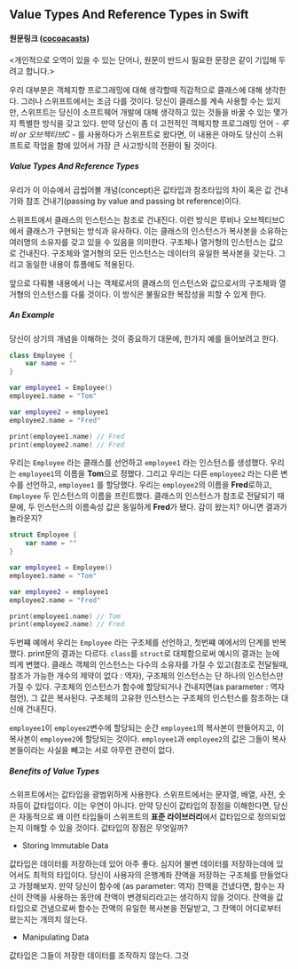 ## Value Types And Reference Types in Swift

#### 원문링크 ([cocoacasts](https://cocoacasts.com/value-types-and-reference-types-in-swift))

<개인적으로 오역이 있을 수 있는 단어나, 원문이 반드시 필요한 문장은 같이 기입해 두려고 합니다.>



우리 대부분은 객체지향 프로그래밍에 대해 생각할때 직감적으로 클래스에 대해 생각한다. 그러나 스위프트에서는 조금 다를 것이다. 당신이 클래스를 계속 사용할 수는 있지만, 스위프트는 당신이 소프트웨어 개발에 대해 생각하고 있는 것들을 바꿀 수 있는 몇가지 특별한 방식을 갖고 있다. 만약 당신이 좀 더 고전적인 객체지향 프로그래밍 언어 - *루비 or 오브젝티브C* - 를 사용하다가 스위프트로 왔다면, 이 내용은 아마도 당신이 스위프트로 작업을 함에 있어서 가장 큰 사고방식의 전환이 될 것이다.



##### Value Types And Reference Types

우리가 이 이슈에서 곱씹어볼 개념(concept)은 값타입과 참조타입의 차이 혹은 값 건내기와 참조 건내기(passing by value and passing bt reference)이다.



스위프트에서 클래스의 인스턴스는 참조로 건내진다. 이런 방식은 루비나 오브젝티브C에서 클래스가 구현되는 방식과 유사하다. 이는 클래스의 인스턴스가 복사본을 소유하는 여러명의 소유자를 갖고 있을 수 있음을 의미한다. 구조체나 열거형의 인스턴스는 값으로 건내진다. 구조체와 열거형의 모든 인스턴스는  데이터의 유일한 복사본을 갖는다. 그리고 동일한 내용이 튜플에도 적용된다.



앞으로 다뤄볼 내용에서 나는 객체로서의 클래스의 인스턴스와 값으로서의 구조체와 열거형의 인스턴스를 다룰 것이다. 이 방식은 불필요한 복잡성을 피할 수 있게 한다.



##### An Example

당신이 상기의 개념을 이해하는 것이 중요하기 대문에, 한가지 예를 들어보려고 한다.

```swift
class Employee {
    var name = ""
}

var employee1 = Employee()
employee1.name = "Tom"

var employee2 = employee1
employee2.name = "Fred"

print(employee1.name) // Fred
print(employee2.name) // Fred
```

우리는 `Employee` 라는 클래스를 선언하고 `employee1` 라는 인스턴스를 생성했다. 우리는 `employee1`의 이름을 **Tom**으로 정했다. 그리고 우리는 다른 `employee2` 라는 다른 변수를 선언하고, `employee1` 를 할당했다. 우리는 `employee2`의 이름을 **Fred**로하고, `Employee` 두 인스턴스의 이름을 프린트했다. 클래스의 인스턴스가 참조로 전달되기 때문에, 두 인스턴스의 이름속성 값은 동일하게 **Fred**가 됐다. 감이 왔는지? 아니면 결과가 놀라운지?

```swift
struct Employee {
    var name = ""
}

var employee1 = Employee()
employee1.name = "Tom"

var employee2 = employee1
employee2.name = "Fred"

print(employee1.name) // Tom
print(employee2.name) // Fred
```

두번쨰 예에서 우리는 `Employee` 라는 구조체를 선언하고, 첫번쨰 예에서의 단계를 반복했다. print문의 결과는 다르다. `class`를 `struct`로 대체함으로써 예시의 결과는 눈에 띄게 변했다. 클래스 객체의 인스턴스는 다수의 소유자를 가질 수 있고(참조로 전달될때, 참조가 가능한 개수의 제약이 없다 : 역자), 구조체의 인스턴스는 단 하나의 인스턴스만 가질 수 있다. 구조체의 인스턴스가 함수에 할당되거나 건내지면(as parameter : 역자첨언), 그 값은 복사된다. 구조체의 고유한 인스턴스는 구조체의 인스턴스를 참조하는 대신에 건내진다.



`employee1`이 `employee2`변수에 할당되는 순간 `employee1`의 복사본이 만들어지고, 이 복사본이 `employee2`에 할당되는 것이다. `employee1`과   `employee2`의 값은 그들이 복사본들이라는 사실을 빼고는 서로 아무런 관련이 없다.



##### Benefits of Value Types

스위프트에서는 값타입을 광범위하게 사용한다. 스위프트에서는 문자열, 배열, 사전, 숫자등이 값타입이다. 이는 우연이 아니다. 만약 당신이 값타입의 장점을 이해한다면, 당신은 자동적으로 왜 이런 타입들이 스위프트의 **표준 라이브러리**에서 값타입으로 정의되었는지 이해할 수 있을 것이다. 값타입의 장점은 무엇일까?



* Storing Immutable Data

값타입은 데이터를 저장하는데 있어 아주 좋다. 심지어 불변 데이터를 저장하는데에 있어서도 최적의 타입이다. 당신이 사용자의 은행계좌 잔액을 저장하는 구조체를 만들었다고 가정해보자. 만약 당신이 함수에 (as parameter: 역자) 잔액을 건냈다면, 함수는 자신이 잔액을 사용하는 동안에 잔액이 변경되리라고는 생각하지 않을 것이다. 잔액을 값타입으로 건냄으로써 함수는 잔액의 유일한 복사본을 전달받고, 그 잔액이 어디로부터 왔는지는 개의치 않는다.



* Manipulating Data

값타입은 그들이 저장한 데이터를 조작하지 않는다. 그것